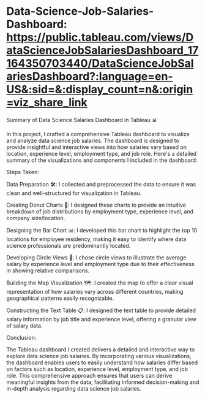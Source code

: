 # Data-Science-Job-Salaries-Dashboard: https://public.tableau.com/views/DataScienceJobSalariesDashboard_17164350703440/DataScienceJobSalariesDashboard?:language=en-US&:sid=&:display_count=n&:origin=viz_share_link

Summary of Data Science Salaries Dashboard in Tableau 📊

In this project, I crafted a comprehensive Tableau dashboard to visualize and analyze data science job salaries. The dashboard is designed to provide insightful and interactive views into how salaries vary based on location, experience level, employment type, and job role. Here's a detailed summary of the visualizations and components I included in the dashboard:

Steps Taken:

Data Preparation 🛠️: I collected and preprocessed the data to ensure it was clean and well-structured for visualization in Tableau.

Creating Donut Charts 🍩: I designed these charts to provide an intuitive breakdown of job distributions by employment type, experience level, and company size/location.

Designing the Bar Chart 📊: I developed this bar chart to highlight the top 10 locations for employee residency, making it easy to identify where data science professionals are predominantly located.

Developing Circle Views 🔵: I chose circle views to illustrate the average salary by experience level and employment type due to their effectiveness in showing relative comparisons.

Building the Map Visualization 🗺️: I created the map to offer a clear visual representation of how salaries vary across different countries, making geographical patterns easily recognizable.

Constructing the Text Table 📋: I designed the text table to provide detailed salary information by job title and experience level, offering a granular view of salary data.

Conclusion:

The Tableau dashboard I created delivers a detailed and interactive way to explore data science job salaries. By incorporating various visualizations, the dashboard enables users to easily understand how salaries differ based on factors such as location, experience level, employment type, and job role. This comprehensive approach ensures that users can derive meaningful insights from the data, facilitating informed decision-making and in-depth analysis regarding data science job salaries.
